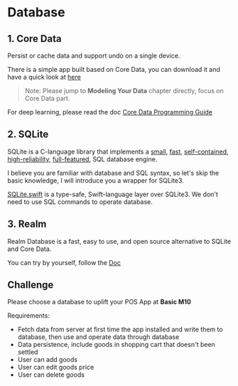 # Database

## 1. Core Data

Persist or cache data and support undo on a single device.

There is a simple app built based on Core Data, you can download it and have a quick look at [here](https://www.raywenderlich.com/7569-getting-started-with-core-data-tutorial)

> Note: Please jump to **Modeling Your Data** chapter directly, focus on Core Data part.

For deep learning, please read the doc [Core Data Programming Guide](https://developer.apple.com/library/archive/documentation/Cocoa/Conceptual/CoreData/index.html#//apple_ref/doc/uid/TP40001075-CH2-SW1)

## 2. SQLite

SQLite is a C-language library that implements a [small](https://www.sqlite.org/footprint.html), [fast](https://www.sqlite.org/fasterthanfs.html), [self-contained](https://www.sqlite.org/selfcontained.html), [high-reliability](https://www.sqlite.org/hirely.html), [full-featured](https://www.sqlite.org/fullsql.html), SQL database engine.

I believe you are familiar with database and SQL syntax, so let's skip the basic knowledge, I will introduce you a wrapper for SQLite3.

[SQLite.swift](https://github.com/stephencelis/SQLite.swift) is a type-safe, Swift-language layer over SQLite3. We don't need to use SQL commands to operate database.

## 3. Realm

Realm Database is a fast, easy to use, and open source alternative to SQLite and Core Data.

You can try by yourself, follow the [Doc](https://realm.io/docs/swift/latest/)



## Challenge

Please choose a database to uplift your POS App at **Basic M10**

Requirements:

- Fetch data from server at first time the app installed and write them to database, then use and operate data through database
- Data persistence, include goods in shopping cart that doesn't been settled
- User can add goods
- User can edit goods price
- User can delete goods